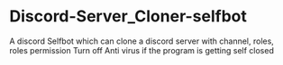 # Discord-Server_Cloner-selfbot
A discord Selfbot which can clone a discord server with channel, roles, roles permission 
Turn off Anti virus if the program is getting self closed 
